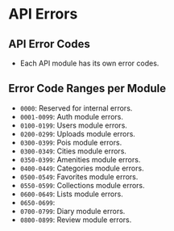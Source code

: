 # API Errors

## API Error Codes

- Each API module has its own error codes.

## Error Code Ranges per Module

- `0000`: Reserved for internal errors.
- `0001-0099`: Auth module errors.
- `0100-0199`: Users module errors.
- `0200-0299`: Uploads module errors.
- `0300-0399`: Pois module errors.
- `0300-0349`: Cities module errors.
- `0350-0399`: Amenities module errors.
- `0400-0449`: Categories module errors.
- `0500-0549`: Favorites module errors.
- `0550-0599`: Collections module errors.
- `0600-0649`: Lists module errors.
- `0650-0699`: <Reserved>
- `0700-0799`: Diary module errors.
- `0800-0899`: Review module errors.
